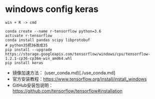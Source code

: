 # windows config keras


`win + R -> cmd `

```shell
conda create --name r-tensorflow python=3.6
activate r-tensorflow
conda install pandas scipy libprotobuf
# python35把36改成35
pip install --upgrade https://storage.googleapis.com/tensorflow/windows/cpu/tensorflow-1.2.1-cp36-cp36m-win_amd64.whl
pip install keras
```

- 镜像加速方法： (user_conda.md)[./use_conda.md]
- 官方安装教程：<https://www.tensorflow.org/install/install_windows>
- GitHub安装包说明： <https://github.com/tensorflow/tensorflow#installation>
